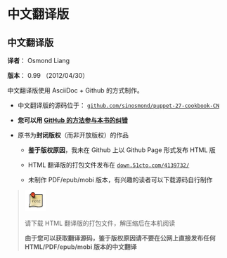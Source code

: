 # 中文翻译版

## 中文翻译版

**译者**： Osmond Liang <linuxbooksAT126DOTcom>

**版本**： 0.99 （2012/04/30）

中文翻译版使用 AsciiDoc + Github 的方式制作。

*   中文翻译版的源码位于： [`github.com/sinosmond/puppet-27-cookbook-CN`](https://github.com/sinosmond/puppet-27-cookbook-CN)

*   **您可以用 [GitHub 的方法参与本书的纠错](http://www.worldhello.net/gotgithub/04-work-with-others/index.html)**

*   原书为**封闭版权**（而非开放版权）的作品

    *   **鉴于版权原因**，我未在 Github 上以 Github Page 形式发布 HTML 版

    *   HTML 翻译版的打包文件发布在 [`down.51cto.com/4139732/`](http://down.51cto.com/4139732/)

    *   未制作 PDF/epub/mobi 版本，有兴趣的读者可以下载源码自行制作

> ![注记](img/note.png)
> 
> 请下载 HTML 翻译版的打包文件，解压缩后在本机阅读
> 
> **由于您可以获取翻译源码，鉴于版权原因请不要在公网上直接发布任何 HTML/PDF/epub/mobi 版本的中文翻译**
